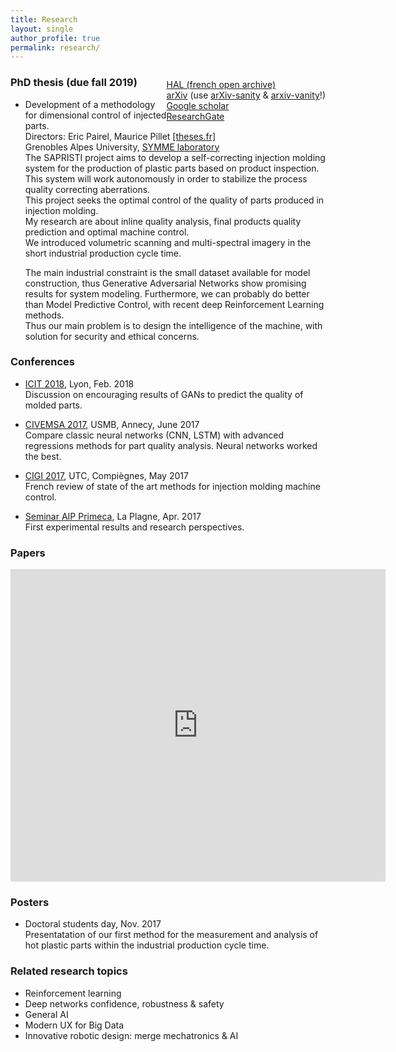```yaml
---
title: Research
layout: single
author_profile: true
permalink: research/
---
```

<link rel="stylesheet" href="https://cdn.rawgit.com/jpswalsh/academicons/master/css/academicons.min.css">
<div style="float: right; ">
  <p>
    <i class="ai ai-open-access-square ai-1x"> </i>
    <a href="https://hal.archives-ouvertes.fr/search/index/q/%2A/authIdHal_s/pierre-nagorny/"> HAL (french open archive)</a>
    <br>
    <i class="ai ai-arxiv-square ai-1x"> </i>
    <a href="https://arxiv.org/find/cs/1/au:+Nagorny_P/0/1/0/all/0/1"> arXiv</a> (use <a href="http://www.arxiv-sanity.com">arXiv-sanity</a> & <a href="https://www.arxiv-vanity.com">arxiv-vanity</a>!)
    <br>
    <i class="ai ai-google-scholar-square ai-1x"> </i>
    <a href="https://scholar.google.fr/citations?user=Hh38w7MAAAAJ&hl=en"> Google scholar</a>
    <br>
    <i class="ai ai-researchgate-square ai-1x "> </i>
    <a href="https://www.researchgate.net/profile/Pierre_Nagorny"> ResearchGate</a>
  </p>
</div>


### PhD thesis (due fall 2019)
- Development of a methodology for dimensional control of injected parts.  
  Directors: Eric Pairel, Maurice Pillet [\[theses.fr\]](http://www.theses.fr/s162132)  
  Grenobles Alpes University,  <a href="http://int.polytech.univ-smb.fr/index.php?id=symme_accueil&L=1">SYMME laboratory</a>  
  The SAPRISTI project aims to develop a self-correcting injection molding system for the production of plastic parts based on product inspection. This system will work autonomously in order to stabilize the process quality correcting aberrations.  
  This project seeks the optimal control of the quality of parts produced in injection molding.  
  My research are about inline quality analysis, final products quality prediction and optimal machine control.  
  We introduced volumetric scanning and multi-spectral imagery in the short industrial production cycle time.  

  The main industrial constraint is the small dataset available for model construction, thus Generative Adversarial Networks show promising results for system modeling.
  Furthermore, we can probably do better than Model Predictive Control, with recent deep Reinforcement Learning methods.  
  Thus our main problem is to design the intelligence of the machine, with solution for security and ethical concerns.  

### Conferences
- <a href="http://icit2018.org/en">ICIT 2018</a>, Lyon, Feb. 2018  
  Discussion on encouraging results of GANs to predict the quality of molded parts.

- <a href="http://2017.civemsa.ieee-ims.org">CIVEMSA 2017</a>, USMB, Annecy, June 2017  
  Compare classic neural networks (CNN, LSTM) with advanced regressions methods for part quality analysis. Neural networks worked the best.

- <a href="http://cigi2017.utc.fr">CIGI 2017</a>, UTC, Compiègnes, May 2017  
  French review of state of the art methods for injection molding machine control.

- <a href="https://aip-primeca2017.sciencesconf.org">Seminar AIP Primeca</a>, La Plagne, Apr. 2017  
  First experimental results and research perspectives.

### Papers
<iframe width="600" height="500" src="https://haltools.archives-ouvertes.fr/Public/afficheRequetePubli.php?auteur_exp=Pierre+Nagorny&CB_auteur=oui&CB_titre=oui&CB_identifiant=oui&CB_audience=oui&CB_vignette=oui&CB_video=oui&langue=Anglais&tri_exp=annee_publi&tri_exp2=typdoc&tri_exp3=date_publi&ordre_aff=TA&Fen=Aff&css=../css/VisuCondenseSsCadre.css" FRAMEBORDER="0" scrolling="auto" ></iframe>

### Posters
- Doctoral students day, Nov. 2017  
  Presentatation of our first method for the measurement and analysis of hot plastic parts within the industrial production cycle time.

### Related research topics
- Reinforcement learning
- Deep networks confidence, robustness & safety
- General AI
- Modern UX for Big Data
- Innovative robotic design: merge mechatronics & AI


